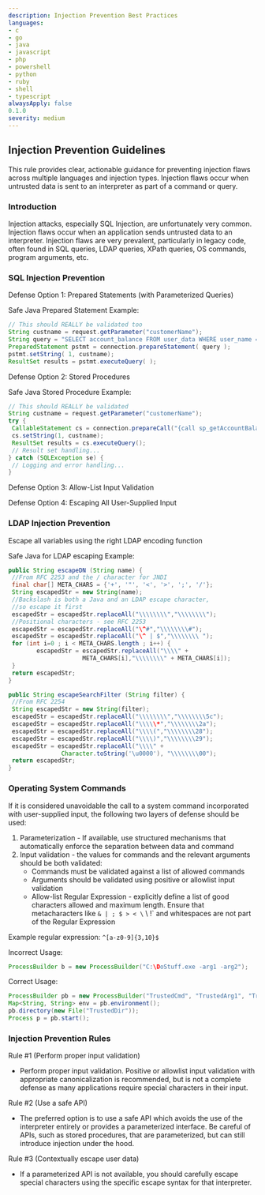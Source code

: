 ```yaml
---
description: Injection Prevention Best Practices
languages:
- c
- go
- java
- javascript
- php
- powershell
- python
- ruby
- shell
- typescript
alwaysApply: false
0.1.0
severity: medium
---
```


## Injection Prevention Guidelines

This rule provides clear, actionable guidance for preventing injection flaws across multiple languages and injection types. Injection flaws occur when untrusted data is sent to an interpreter as part of a command or query.

### Introduction

Injection attacks, especially SQL Injection, are unfortunately very common. Injection flaws occur when an application sends untrusted data to an interpreter. Injection flaws are very prevalent, particularly in legacy code, often found in SQL queries, LDAP queries, XPath queries, OS commands, program arguments, etc.

### SQL Injection Prevention

Defense Option 1: Prepared Statements (with Parameterized Queries)

Safe Java Prepared Statement Example:
```java
// This should REALLY be validated too
String custname = request.getParameter("customerName"); 
String query = "SELECT account_balance FROM user_data WHERE user_name = ?";
PreparedStatement pstmt = connection.prepareStatement( query );
pstmt.setString( 1, custname); 
ResultSet results = pstmt.executeQuery( );
```

Defense Option 2: Stored Procedures

Safe Java Stored Procedure Example:
```java
// This should REALLY be validated
String custname = request.getParameter("customerName");
try {
 CallableStatement cs = connection.prepareCall("{call sp_getAccountBalance(?)}");
 cs.setString(1, custname);
 ResultSet results = cs.executeQuery();
 // Result set handling...
} catch (SQLException se) {
 // Logging and error handling...
}
```

Defense Option 3: Allow-List Input Validation

Defense Option 4: Escaping All User-Supplied Input

### LDAP Injection Prevention

Escape all variables using the right LDAP encoding function

Safe Java for LDAP escaping Example:
```java
public String escapeDN (String name) {
 //From RFC 2253 and the / character for JNDI
 final char[] META_CHARS = {'+', '"', '<', '>', ';', '/'};
 String escapedStr = new String(name);
 //Backslash is both a Java and an LDAP escape character,
 //so escape it first
 escapedStr = escapedStr.replaceAll("\\\\\\\\","\\\\\\\\");
 //Positional characters - see RFC 2253
 escapedStr = escapedStr.replaceAll("\^#","\\\\\\\\#");
 escapedStr = escapedStr.replaceAll("\^ | $","\\\\\\\\ ");
 for (int i=0 ; i < META_CHARS.length ; i++) {
        escapedStr = escapedStr.replaceAll("\\\\" +
                     META_CHARS[i],"\\\\\\\\" + META_CHARS[i]);
 }
 return escapedStr;
}
```

```java
public String escapeSearchFilter (String filter) {
 //From RFC 2254
 String escapedStr = new String(filter);
 escapedStr = escapedStr.replaceAll("\\\\\\\\","\\\\\\\\5c");
 escapedStr = escapedStr.replaceAll("\\\\\*","\\\\\\\\2a");
 escapedStr = escapedStr.replaceAll("\\\\(","\\\\\\\\28");
 escapedStr = escapedStr.replaceAll("\\\\)","\\\\\\\\29");
 escapedStr = escapedStr.replaceAll("\\\\" +
               Character.toString('\u0000'), "\\\\\\\\00");
 return escapedStr;
}
```

### Operating System Commands

If it is considered unavoidable the call to a system command incorporated with user-supplied input, the following two layers of defense should be used:

1. Parameterization - If available, use structured mechanisms that automatically enforce the separation between data and command
2. Input validation - the values for commands and the relevant arguments should be both validated:
   - Commands must be validated against a list of allowed commands
   - Arguments should be validated using positive or allowlist input validation
   - Allow-list Regular Expression - explicitly define a list of good characters allowed and maximum length. Ensure that metacharacters like `& | ; $ > < \` \ !` and whitespaces are not part of the Regular Expression

Example regular expression: `^[a-z0-9]{3,10}$`

Incorrect Usage:
```java
ProcessBuilder b = new ProcessBuilder("C:\DoStuff.exe -arg1 -arg2");
```

Correct Usage:
```java
ProcessBuilder pb = new ProcessBuilder("TrustedCmd", "TrustedArg1", "TrustedArg2");
Map<String, String> env = pb.environment();
pb.directory(new File("TrustedDir"));
Process p = pb.start();
```

### Injection Prevention Rules

Rule #1 (Perform proper input validation)
- Perform proper input validation. Positive or allowlist input validation with appropriate canonicalization is recommended, but is not a complete defense as many applications require special characters in their input.

Rule #2 (Use a safe API)
- The preferred option is to use a safe API which avoids the use of the interpreter entirely or provides a parameterized interface. Be careful of APIs, such as stored procedures, that are parameterized, but can still introduce injection under the hood.

Rule #3 (Contextually escape user data)
- If a parameterized API is not available, you should carefully escape special characters using the specific escape syntax for that interpreter.